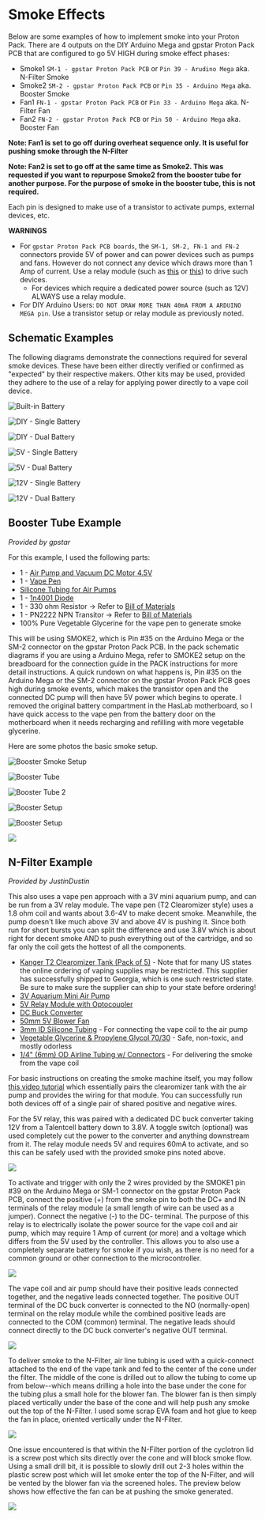 # Smoke Effects

Below are some examples of how to implement smoke into your Proton Pack. There are 4 outputs on the DIY Arduino Mega and gpstar Proton Pack PCB that are configured to go 5V HIGH during smoke effect phases:

- Smoke1 `SM-1 - gpstar Proton Pack PCB` or `Pin 39 - Arudino Mega` aka. N-Filter Smoke
- Smoke2 `SM-2 - gpstar Proton Pack PCB` or `Pin 35 - Arduino Mega` aka. Booster Smoke
- Fan1 `FN-1 - gpstar Proton Pack PCB` or `Pin 33 - Arduino Mega` aka. N-Filter Fan
- Fan2 `FN-2 - gpstar Proton Pack PCB` or `Pin 50 - Arduino Mega` aka. Booster Fan

**Note: Fan1 is set to go off during overheat sequence only. It is useful for pushing smoke through the N-Filter**

**Note: Fan2 is set to go off at the same time as Smoke2. This was requested if you want to repurpose Smoke2 from the booster tube for another purpose. For the purpose of smoke in the booster tube, this is not required.**

Each pin is designed to make use of a transistor to activate pumps, external devices, etc.

**WARNINGS**

- For `gpstar Proton Pack PCB boards`, the `SM-1, SM-2, FN-1 and FN-2` connectors provide 5V of power and can power devices such as pumps and fans. However do not connect any device which draws more than 1 Amp of current. Use a relay module (such as [this](https://a.co/d/4BXJ9J1) or [this](https://a.co/d/iEuGPYK)) to drive such devices.
	- For devices which require a dedicated power source (such as 12V) ALWAYS use a relay module.
- For DIY Arduino Users: `DO NOT DRAW MORE THAN 40mA FROM A ARDUINO MEGA pin`. Use a transistor setup or relay module as previously noted.

## Schematic Examples

The following diagrams demonstrate the connections required for several smoke devices. These have been either directly verified or confirmed as "expected" by their respective makers. Other kits may be used, provided they adhere to the use of a relay for applying power directly to a vape coil device.

![Built-in Battery](images/Smoke-NoBatt.png)

![DIY - Single Battery](images/Smoke-DIY-1.png)

![DIY - Dual Battery](images/Smoke-DIY-2.png)

![5V - Single Battery](images/Smoke-5V-1.png)

![5V - Dual Battery](images/Smoke-5V-2.png)

![12V - Single Battery](images/Smoke-12V-1.png)

![12V - Dual Battery](images/Smoke-12V-2.png)

## Booster Tube Example

*Provided by gpstar*

For this example, I used the following parts:

- 1 - [Air Pump and Vacuum DC Motor 4.5V](https://www.adafruit.com/product/4699) 
- 1 - [Vape Pen](https://www.joyetech.com/product/eroll-mac/)
- [Silicone Tubing for Air Pumps](https://www.adafruit.com/product/4661)
- 1 - [1n4001 Diode](https://www.adafruit.com/product/755)
- 1 - 330 ohm Resistor -> Refer to [Bill of Materials](BOM.md)
- 1 - PN2222 NPN Transitor -> Refer to [Bill of Materials](BOM.md)
- 100% Pure Vegetable Glycerine for the vape pen to generate smoke

This will be using SMOKE2, which is Pin #35 on the Arduino Mega or the SM-2 connector on the gpstar Proton Pack PCB. In the pack schematic diagrams if you are using a Arduino Mega, refer to SMOKE2 setup on the breadboard for the connection guide in the PACK instructions for more detail instructions. A quick rundown on what happens is, Pin #35 on the Arduino Mega or the SM-2 connector on the gpstar Proton Pack PCB goes high during smoke events, which makes the transistor open and the connected DC pump will then have 5V power which begins to operate. I removed the original battery compartment in the HasLab motherboard, so I have quick access to the vape pen from the battery door on the motherboard when it needs recharging and refilling with more vegetable glycerine.

Here are some photos the basic smoke setup. 

![Booster Smoke Setup](images/SmokeBooster5.jpg)

![Booster Tube](images/SmokeBooster1.jpg)

![Booster Tube 2](images/SmokeBooster2.jpg)

![Booster Setup](images/SmokeBooster3.jpg)

![Booster Setup](images/SmokeBooster4.jpg)

![](images/BoosterSmoke.gif)

## N-Filter Example

*Provided by JustinDustin*

This also uses a vape pen approach with a 3V mini aquarium pump, and can be run from a 3V relay module. The vape pen (T2 Clearomizer style) uses a 1.8 ohm coil and wants about 3.6-4V to make decent smoke. Meanwhile, the pump doesn't like much above 3V and above 4V is pushing it. Since both run for short bursts you can split the difference and use 3.8V which is about right for decent smoke AND to push everything out of the cartridge, and so far only the coil gets the hottest of all the components.

- [Kanger T2 Clearomizer Tank (Pack of 5)](https://www.ecigmafia.com/products/kanger-t2-clearomizer-tank-pack-of-5.html) - Note that for many US states the online ordering of vaping supplies may be restricted. This supplier has successfully shipped to Georgia, which is one such restricted state. Be sure to make sure the supplier can ship to your state before ordering!
- [3V Aquarium Mini Air Pump](https://a.co/d/ghiL09S)
- [5V Relay Module with Optocoupler](https://a.co/d/iDogKsU)
- [DC Buck Converter](https://a.co/d/7GAJham)
- [50mm 5V Blower Fan](https://a.co/d/iaizRpN)
- [3mm ID Silicone Tubing](https://a.co/d/5PaWppP) - For connecting the vape coil to the air pump
- [Vegetable Glycerine & Propylene Glycol 70/30](https://a.co/d/5PaWppP) - Safe, non-toxic, and mostly odorless
- [1/4" (6mm) OD Airline Tubing w/ Connectors](https://a.co/d/6C7jndS) - For delivering the smoke from the vape coil

For basic instructions on creating the smoke machine itself, you may follow [this video tutorial](https://www.youtube.com/watch?v=uDISX8MMLak) which essentially pairs the clearomizer tank with the air pump and provides the wiring for that module. You can successfully run both devices off of a single pair of shared positive and negative wires.

For the 5V relay, this was paired with a dedicated DC buck converter taking 12V from a Talentcell battery down to 3.8V. A toggle switch (optional) was used completely cut the power to the converter and anything downstream from it. The relay module needs 5V and requires 60mA to activate, and so this can be safely used with the provided smoke pins noted above.

![](images/RelayModule.jpg)

To activate and trigger with only the 2 wires provided by the SMOKE1 pin #39 on the Arduino Mega or SM-1 connector on the gpstar Proton Pack PCB, connect the positive (+) from the smoke pin to both the DC+ and IN terminals of the relay module (a small length of wire can be used as a jumper). Connect the negative (\-) to the DC- terminal. The purpose of this relay is to electrically isolate the power source for the vape coil and air pump, which may require 1 Amp of current (or more) and a voltage which differs from the 5V used by the controller. This allows you to also use a completely separate battery for smoke if you wish, as there is no need for a common ground or other connection to the microcontroller.

![](images/RelayTrigger.jpg)

The vape coil and air pump should have their positive leads connected together, and the negative leads connected together. The positive OUT terminal of the DC buck converter is connected to the NO (normally-open) terminal on the relay module while the combined positive leads are connected to the COM (common) terminal. The negative leads should connect directly to the DC buck converter's negative OUT terminal.

![](images/RelayPower.jpg)

To deliver smoke to the N-Filter, air line tubing is used with a quick-connect attached to the end of the vape tank and fed to the center of the cone under the filter. The middle of the cone is drilled out to allow the tubing to come up from below--which means drilling a hole into the base under the cone for the tubing plus a small hole for the blower fan. The blower fan is then simply placed vertically under the base of the cone and will help push any smoke out the top of the N-Filter. I used some scrap EVA foam and hot glue to keep the fan in place, oriented vertically under the N-Filter.

![](images/NFilterFan.jpg)

One issue encountered is that within the N-Filter portion of the cyclotron lid is a screw post which sits directly over the cone and will block smoke flow. Using a small drill bit, it is possible to slowly drill out 2-3 holes within the plastic screw post which will let smoke enter the top of the N-Filter, and will be vented by the blower fan via the screened holes. The preview below shows how effective the fan can be at pushing the smoke generated.

![](images/NFilterSmoke.gif)
